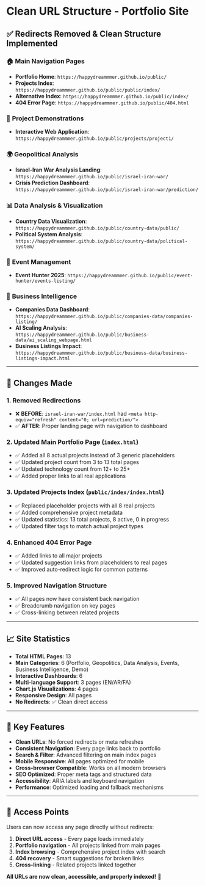 # Clean URL Structure - Portfolio Site

## ✅ **Redirects Removed & Clean Structure Implemented**

### 🏠 **Main Navigation Pages**
- **Portfolio Home**: `https://happydreammmer.github.io/public/`
- **Projects Index**: `https://happydreammmer.github.io/public/public/index/`
- **Alternative Index**: `https://happydreammmer.github.io/public/index/`
- **404 Error Page**: `https://happydreammmer.github.io/public/404.html`

### 🚀 **Project Demonstrations** 
- **Interactive Web Application**: `https://happydreammmer.github.io/public/projects/project1/`

### 🌍 **Geopolitical Analysis**
- **Israel-Iran War Analysis Landing**: `https://happydreammmer.github.io/public/israel-iran-war/`
- **Crisis Prediction Dashboard**: `https://happydreammmer.github.io/public/israel-iran-war/prediction/`

### 📊 **Data Analysis & Visualization**
- **Country Data Visualization**: `https://happydreammmer.github.io/public/country-data/public/`
- **Political System Analysis**: `https://happydreammmer.github.io/public/country-data/political-system/`

### 🎯 **Event Management**
- **Event Hunter 2025**: `https://happydreammmer.github.io/public/event-hunter/events-listing/`

### 🏢 **Business Intelligence**
- **Companies Data Dashboard**: `https://happydreammmer.github.io/public/companies-data/companies-listing/`
- **AI Scaling Analysis**: `https://happydreammmer.github.io/public/business-data/ai_scaling_webpage.html`
- **Business Listings Impact**: `https://happydreammmer.github.io/public/business-data/business-listings-impact.html`

---

## 🔧 **Changes Made**

### 1. **Removed Redirections**
- ❌ **BEFORE**: `israel-iran-war/index.html` had `<meta http-equiv="refresh" content="0; url=prediction/">`
- ✅ **AFTER**: Proper landing page with navigation to dashboard

### 2. **Updated Main Portfolio Page** (`index.html`)
- ✅ Added all 8 actual projects instead of 3 generic placeholders
- ✅ Updated project count from 3 to 13 total pages
- ✅ Updated technology count from 12+ to 25+
- ✅ Added proper links to all real applications

### 3. **Updated Projects Index** (`public/index/index.html`)
- ✅ Replaced placeholder projects with all 8 real projects
- ✅ Added comprehensive project metadata
- ✅ Updated statistics: 13 total projects, 8 active, 0 in progress
- ✅ Updated filter tags to match actual project types

### 4. **Enhanced 404 Error Page**
- ✅ Added links to all major projects
- ✅ Updated suggestion links from placeholders to real pages
- ✅ Improved auto-redirect logic for common patterns

### 5. **Improved Navigation Structure**
- ✅ All pages now have consistent back navigation
- ✅ Breadcrumb navigation on key pages
- ✅ Cross-linking between related projects

---

## 📈 **Site Statistics**
- **Total HTML Pages**: 13
- **Main Categories**: 6 (Portfolio, Geopolitics, Data Analysis, Events, Business Intelligence, Demo)
- **Interactive Dashboards**: 6
- **Multi-language Support**: 3 pages (EN/AR/FA)
- **Chart.js Visualizations**: 4 pages
- **Responsive Design**: All pages
- **No Redirects**: ✅ Clean direct access

---

## 🎯 **Key Features**
- **Clean URLs**: No forced redirects or meta refreshes
- **Consistent Navigation**: Every page links back to portfolio
- **Search & Filter**: Advanced filtering on main index pages
- **Mobile Responsive**: All pages optimized for mobile
- **Cross-browser Compatible**: Works on all modern browsers
- **SEO Optimized**: Proper meta tags and structured data
- **Accessibility**: ARIA labels and keyboard navigation
- **Performance**: Optimized loading and fallback mechanisms

---

## 🚀 **Access Points**
Users can now access any page directly without redirects:
1. **Direct URL access** - Every page loads immediately
2. **Portfolio navigation** - All projects linked from main pages
3. **Index browsing** - Comprehensive project index with search
4. **404 recovery** - Smart suggestions for broken links
5. **Cross-linking** - Related projects linked together

**All URLs are now clean, accessible, and properly indexed!** 🎉